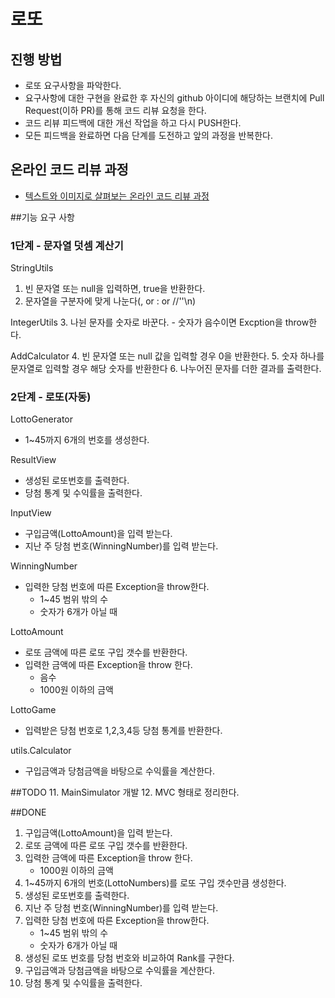 # 로또
## 진행 방법
* 로또 요구사항을 파악한다.
* 요구사항에 대한 구현을 완료한 후 자신의 github 아이디에 해당하는 브랜치에 Pull Request(이하 PR)를 통해 코드 리뷰 요청을 한다.
* 코드 리뷰 피드백에 대한 개선 작업을 하고 다시 PUSH한다.
* 모든 피드백을 완료하면 다음 단계를 도전하고 앞의 과정을 반복한다.

## 온라인 코드 리뷰 과정
* [텍스트와 이미지로 살펴보는 온라인 코드 리뷰 과정](https://github.com/next-step/nextstep-docs/tree/master/codereview)

##기능 요구 사항
### 1단계 - 문자열 덧셈 계산기 
StringUtils
1. 빈 문자열 또는 null을 입력하면, true을 반환한다.
2. 문자열을 구분자에 맞게 나눈다(, or : or //''\n)

IntegerUtils
3. 나뉜 문자를 숫자로 바꾼다.
    - 숫자가 음수이면 Excption을 throw한다.

AddCalculator
4. 빈 문자열 또는 null 값을 입력할 경우 0을 반환한다.
5. 숫자 하나를 문자열로 입력할 경우 해당 숫자를 반환한다
6. 나누어진 문자를 더한 결과를 출력한다.

### 2단계 - 로또(자동)
LottoGenerator
- 1~45까지 6개의 번호를 생성한다.

ResultView
- 생성된 로또번호를 출력한다.
- 당첨 통계 및 수익률을 출력한다.

InputView
- 구입금액(LottoAmount)을 입력 받는다.
- 지난 주 당첨 번호(WinningNumber)를 입력 받는다.

WinningNumber
- 입력한 당첨 번호에 따른 Exception을 throw한다.
    - 1~45 범위 밖의 수 
    - 숫자가 6개가 아닐 때

LottoAmount
- 로또 금액에 따른 로또 구입 갯수를 반환한다.
- 입력한 금액에 따른 Exception을 throw 한다.
    - 음수
    - 1000원 이하의 금액
    
LottoGame
- 입력받은 당첨 번호로 1,2,3,4등 당첨 통계를 반환한다. 

utils.Calculator
- 구입금액과 당첨금액을 바탕으로 수익률을 계산한다.

##TODO
11. MainSimulator 개발
12. MVC 형태로 정리한다.

##DONE
1. 구입금액(LottoAmount)을 입력 받는다.
2. 로또 금액에 따른 로또 구입 갯수를 반환한다.
3. 입력한 금액에 따른 Exception을 throw 한다.
    - 1000원 이하의 금액
4. 1~45까지 6개의 번호(LottoNumbers)를 로또 구입 갯수만큼 생성한다.
5. 생성된 로또번호를 출력한다.
6. 지난 주 당첨 번호(WinningNumber)를 입력 받는다.
7. 입력한 당첨 번호에 따른 Exception을 throw한다.
    - 1~45 범위 밖의 수 
    - 숫자가 6개가 아닐 때
8. 생성된 로또 번호를 당첨 번호와 비교하여 Rank를 구한다.
9. 구입금액과 당첨금액을 바탕으로 수익률을 계산한다.
10. 당첨 통계 및 수익률을 출력한다.